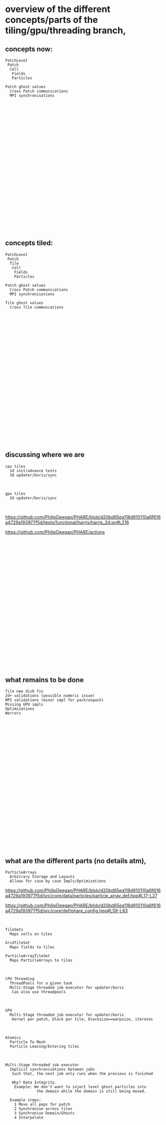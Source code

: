 # overview of the different concepts/parts of the tiling/gpu/threading branch,



## concepts now:

    PatchLevel
     Patch
      Cell
       Fields
       Particles

    Patch ghost values
      Cross Patch communications
      MPI synchronisations










<br /><br /><br /><br /><br /><br /><br /><br /><br /><br /><br /><br />
<br /><br /><br /><br /><br /><br /><br /><br /><br /><br /><br /><br />






















## concepts tiled:

    PatchLevel
     Patch
      Tile
       Cell
        Fields
        Particles

    Patch ghost values
      Cross Patch communications
      MPI synchronisations

    Tile ghost values
      Cross Tile communcations





<br /><br /><br /><br /><br /><br /><br /><br /><br /><br /><br /><br />
<br /><br /><br /><br /><br /><br /><br /><br /><br /><br /><br /><br />








































## discussing where we are


    cpu tiles
      1d init/advance tests
      3d updater/boris/sync
<br />


    gpu tiles
      3d updater/boris/sync
<br />


https://github.com/PhilipDeegan/PHARE/blob/d20bd65ea118d910110a6f616a4729a193977f5d/tests/functional/harris/harris_2d.py#L216

https://github.com/PhilipDeegan/PHARE/actions

<br /><br /><br /><br /><br /><br /><br /><br /><br /><br /><br /><br />
<br /><br /><br /><br /><br /><br /><br /><br /><br /><br /><br /><br />



































## what remains to be done

    Tile new divb fix
    2d+ validations (possible numeric issue)
    MPI validations (minor impl for pack/unpack)
    Missing GPU impls
    Optimizations
    Werrors




<br /><br /><br /><br /><br /><br /><br /><br /><br /><br /><br /><br />
<br /><br /><br /><br /><br /><br /><br /><br /><br /><br /><br /><br />












































##  what are the different parts (no details atm),

    ParticleArrays
      Arbitrary Storage and Layouts
      Allows for case by case Impls/Optimizations

https://github.com/PhilipDeegan/PHARE/blob/d20bd65ea118d910110a6f616a4729a193977f5d/src/core/data/particles/particle_array_def.hpp#L17-L27

https://github.com/PhilipDeegan/PHARE/blob/d20bd65ea118d910110a6f616a4729a193977f5d/src/core/def/phare_config.hpp#L59-L63

<br />

    TileSets
      Maps cells on tiles

    GridTileSet
      Maps fields to tiles

    ParticleArrayTileSet
      Maps ParticleArrays to tiles

<br />

    CPU Threading
      ThreadPools for a given task
      Multi-Stage threaded job executor for updater/boris
       Can also use threadpools

<br />

    GPU
      Multi-Stage threaded job executor for updater/boris
       Kernel per patch, block per tile, blocksize==warpsize, iterates

<br />

    Atomics
      Particle To Mesh
      Particle Leaving/Entering tiles

<br />

    Multi-Stage threaded job executor
      Implicit synchronisations between jobs
       Such that, the next job only runs when the previous is finished

       Why? Data Integrity.
        Example: We don't want to inject level ghost particles into
                  the domain while the domain is still being moved.

      Example steps:
        1 Move all pops for patch
        2 Synchronise across tiles
        3 Synchronise Domain/Ghosts
        4 Interpolate



<br /><br /><br /><br /><br /><br /><br /><br /><br /><br /><br /><br />
<br /><br /><br /><br /><br /><br /><br /><br /><br /><br /><br /><br />










































## their completion level and decide for a plan to discuss them in detail.

  `what remains to be done` - `where we are` == `completion level`

<br />

  plan to make a plan...


<br /><br /><br /><br /><br /><br /><br /><br /><br /><br /><br /><br />
<br /><br /><br /><br /><br /><br /><br /><br /><br /><br /><br /><br />

